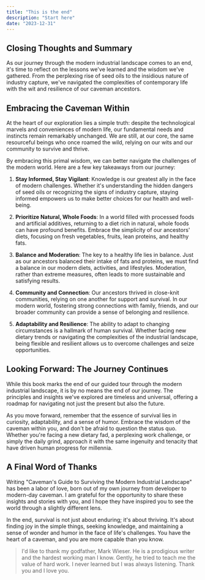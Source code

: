 ```yaml
---
title: "This is the end"
description: "Start here"
date: "2023-12-31"
---
```


## Closing Thoughts and Summary

As our journey through the modern industrial landscape comes to an end, it's time to reflect on the lessons we've learned and the wisdom we've gathered. From the perplexing rise of seed oils to the insidious nature of industry capture, we've navigated the complexities of contemporary life with the wit and resilience of our caveman ancestors.

## Embracing the Caveman Within

At the heart of our exploration lies a simple truth: despite the technological marvels and conveniences of modern life, our fundamental needs and instincts remain remarkably unchanged. We are still, at our core, the same resourceful beings who once roamed the wild, relying on our wits and our community to survive and thrive.

By embracing this primal wisdom, we can better navigate the challenges of the modern world. Here are a few key takeaways from our journey:

1. **Stay Informed, Stay Vigilant**: Knowledge is our greatest ally in the face of modern challenges. Whether it's understanding the hidden dangers of seed oils or recognizing the signs of industry capture, staying informed empowers us to make better choices for our health and well-being.

2. **Prioritize Natural, Whole Foods**: In a world filled with processed foods and artificial additives, returning to a diet rich in natural, whole foods can have profound benefits. Embrace the simplicity of our ancestors' diets, focusing on fresh vegetables, fruits, lean proteins, and healthy fats.

3. **Balance and Moderation**: The key to a healthy life lies in balance. Just as our ancestors balanced their intake of fats and proteins, we must find a balance in our modern diets, activities, and lifestyles. Moderation, rather than extreme measures, often leads to more sustainable and satisfying results.

4. **Community and Connection**: Our ancestors thrived in close-knit communities, relying on one another for support and survival. In our modern world, fostering strong connections with family, friends, and our broader community can provide a sense of belonging and resilience.

5. **Adaptability and Resilience**: The ability to adapt to changing circumstances is a hallmark of human survival. Whether facing new dietary trends or navigating the complexities of the industrial landscape, being flexible and resilient allows us to overcome challenges and seize opportunities.

## Looking Forward: The Journey Continues

While this book marks the end of our guided tour through the modern industrial landscape, it is by no means the end of our journey. The principles and insights we've explored are timeless and universal, offering a roadmap for navigating not just the present but also the future.

As you move forward, remember that the essence of survival lies in curiosity, adaptability, and a sense of humor. Embrace the wisdom of the caveman within you, and don't be afraid to question the status quo. Whether you're facing a new dietary fad, a perplexing work challenge, or simply the daily grind, approach it with the same ingenuity and tenacity that have driven human progress for millennia.

## A Final Word of Thanks

Writing "Caveman's Guide to Surviving the Modern Industrial Landscape" has been a labor of love, born out of my own journey from developer to modern-day caveman. I am grateful for the opportunity to share these insights and stories with you, and I hope they have inspired you to see the world through a slightly different lens.

In the end, survival is not just about enduring; it's about thriving. It's about finding joy in the simple things, seeking knowledge, and maintaining a sense of wonder and humor in the face of life's challenges. You have the heart of a caveman, and you are more capable than you know.



  > I'd like to thank my godfather, Mark Wieser.
  > He is a prodigious writer and the hardest working man I know.
  > Gently, he tried to teach me the value of hard work. I never learned
  > but I was always listening. Thank you and I love you.